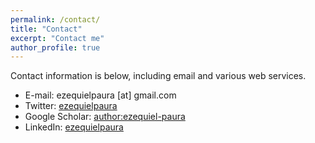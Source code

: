 ```yaml
---
permalink: /contact/
title: "Contact"
excerpt: "Contact me"
author_profile: true
---
```


Contact information is below, including email and various web services. 

* E-mail: ezequielpaura [at] gmail.com
* Twitter: [ezequielpaura](http://twitter.com/ezequielpaura)
* Google Scholar: [author:ezequiel-paura](https://scholar.google.com/citations?user=S-rzqmkAAAAJ)
* LinkedIn: [ezequielpaura](https://www.linkedin.com/in/ezequielpaura/)